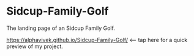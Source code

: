 # Sidcup-Family-Golf
The landing page of an Sidcup Family Golf.

https://alphavivek.github.io/Sidcup-Family-Golf/  <-- tap here for a quick preview of my project.
